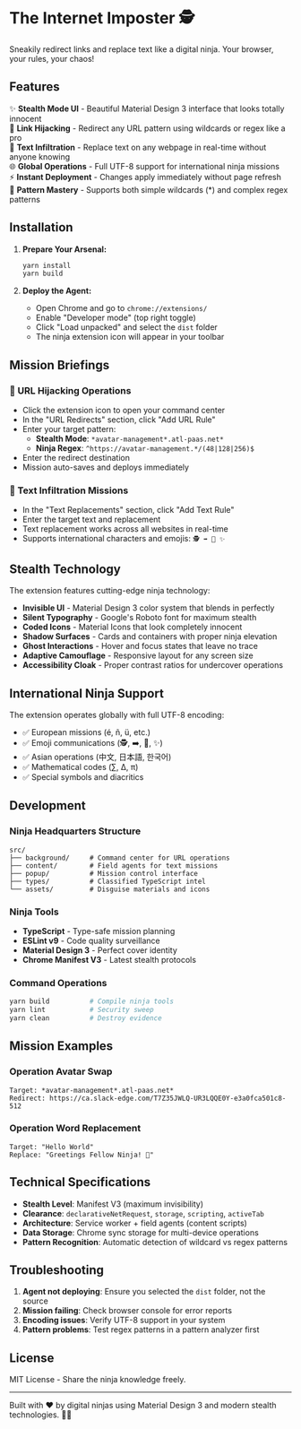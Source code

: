 # The Internet Imposter 🕵️

Sneakily redirect links and replace text like a digital ninja. Your browser, your rules, your chaos!

## Features

✨ **Stealth Mode UI** - Beautiful Material Design 3 interface that looks totally innocent  
🔗 **Link Hijacking** - Redirect any URL pattern using wildcards or regex like a pro  
📝 **Text Infiltration** - Replace text on any webpage in real-time without anyone knowing  
🌐 **Global Operations** - Full UTF-8 support for international ninja missions  
⚡ **Instant Deployment** - Changes apply immediately without page refresh  
🎯 **Pattern Mastery** - Supports both simple wildcards (\*) and complex regex patterns

## Installation

1. **Prepare Your Arsenal:**

   ```bash
   yarn install
   yarn build
   ```

2. **Deploy the Agent:**
   - Open Chrome and go to `chrome://extensions/`
   - Enable "Developer mode" (top right toggle)
   - Click "Load unpacked" and select the `dist` folder
   - The ninja extension icon will appear in your toolbar

## Mission Briefings

### 🎯 URL Hijacking Operations

- Click the extension icon to open your command center
- In the "URL Redirects" section, click "Add URL Rule"
- Enter your target pattern:
  - **Stealth Mode**: `*avatar-management*.atl-paas.net*`
  - **Ninja Regex**: `^https://avatar-management.*/(48|128|256)$`
- Enter the redirect destination
- Mission auto-saves and deploys immediately

### 📝 Text Infiltration Missions

- In the "Text Replacements" section, click "Add Text Rule"
- Enter the target text and replacement
- Text replacement works across all websites in real-time
- Supports international characters and emojis: `🕵️ ➡️ 🥷 ✨`

## Stealth Technology

The extension features cutting-edge ninja technology:

- **Invisible UI** - Material Design 3 color system that blends in perfectly
- **Silent Typography** - Google's Roboto font for maximum stealth
- **Coded Icons** - Material Icons that look completely innocent
- **Shadow Surfaces** - Cards and containers with proper ninja elevation
- **Ghost Interactions** - Hover and focus states that leave no trace
- **Adaptive Camouflage** - Responsive layout for any screen size
- **Accessibility Cloak** - Proper contrast ratios for undercover operations

## International Ninja Support

The extension operates globally with full UTF-8 encoding:

- ✅ European missions (é, ñ, ü, etc.)
- ✅ Emoji communications (🕵️, ➡️, 📝, ✨)
- ✅ Asian operations (中文, 日本語, 한국어)
- ✅ Mathematical codes (∑, ∆, π)
- ✅ Special symbols and diacritics

## Development

### Ninja Headquarters Structure

```
src/
├── background/     # Command center for URL operations
├── content/        # Field agents for text missions
├── popup/          # Mission control interface
├── types/          # Classified TypeScript intel
└── assets/         # Disguise materials and icons
```

### Ninja Tools

- **TypeScript** - Type-safe mission planning
- **ESLint v9** - Code quality surveillance
- **Material Design 3** - Perfect cover identity
- **Chrome Manifest V3** - Latest stealth protocols

### Command Operations

```bash
yarn build          # Compile ninja tools
yarn lint           # Security sweep
yarn clean          # Destroy evidence
```

## Mission Examples

### Operation Avatar Swap

```
Target: *avatar-management*.atl-paas.net*
Redirect: https://ca.slack-edge.com/T7Z35JWLQ-UR3LQQE0Y-e3a0fca501c8-512
```

### Operation Word Replacement

```
Target: "Hello World"
Replace: "Greetings Fellow Ninja! 🥷"
```

## Technical Specifications

- **Stealth Level**: Manifest V3 (maximum invisibility)
- **Clearance**: `declarativeNetRequest`, `storage`, `scripting`, `activeTab`
- **Architecture**: Service worker + field agents (content scripts)
- **Data Storage**: Chrome sync storage for multi-device operations
- **Pattern Recognition**: Automatic detection of wildcard vs regex patterns

## Troubleshooting

1. **Agent not deploying**: Ensure you selected the `dist` folder, not the source
2. **Mission failing**: Check browser console for error reports
3. **Encoding issues**: Verify UTF-8 support in your system
4. **Pattern problems**: Test regex patterns in a pattern analyzer first

## License

MIT License - Share the ninja knowledge freely.

---

Built with ❤️ by digital ninjas using Material Design 3 and modern stealth technologies. 🥷✨
